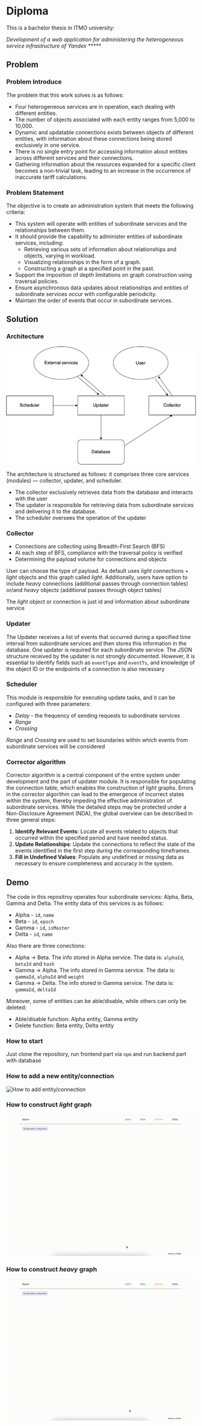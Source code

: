 # Diploma

This is a bachelor thesis in ITMO university:

_Development of a web application for administering the heterogeneous service infrastructure of Yandex *****_

## Problem
### Problem Introduce 

The problem that this work solves is as follows:
* Four heterogeneous services are in operation, each dealing with different entities.
* The number of objects associated with each entity ranges from 5,000 to 10,000.
* Dynamic and updatable connections exists between objects of different entities, with information about these connections being stored exclusively in one service.
* There is no single entry point for accessing information about entities across different services and their connections.
* Gathering information about the resources expanded for a specific client becomes a non-trivial task, leading to an increase in the occurrence of inaccurate tariff calculations.

### Problem Statement

The objective is to create an administration system that meets the following criteria:
* This system will operate with entities of subordinate services and the relationships between them.
* It should provide the capability to administer entities of subordinate services, including:
  * Retrieving various sets of information about relationships and objects, varying in workload.
  * Visualizing relationships in the form of a graph.
  * Constructing a graph at a specified point in the past.
* Support the imposition of depth limitations on graph construction using traversal policies.
* Ensure asynchronous data updates about relationships and entities of subordinate services occur with configurable periodicity.
* Maintain the order of events that occur in subordinate services.

## Solution
### Architecture

![Arhitecture schema](https://github.com/ST-1580/diploma/blob/images/images/architecture.png)

The architecture is structured as follows: it comprises three core services (modules) — collector, updater, and scheduler.
* The collector exclusively retrieves data from the database and interacts with the user 
* The updater is responsible for retrieving data from subordinate services and delivering it to the database. 
* The scheduler oversees the operation of the updater

### Collector
* Connections are collecting using Breadth-First Search (BFS)
* At each step of BFS, compliance with the traversal policy is verified
* Determining the payload volume for connections and objects

User can choose the type of payload. As default uses _light_ connections + _light_ objects and this graph called _light_. Additionally, users have option to include _heavy_ connections (additional passes through connection tables) or/and _heavy_ objects (additional passes through object tables)

The _light_ object or connection is just id and information about subordinate service

### Updater
The Updater receives a list of events that occurred during a specified time interval from subordinate services and then stores this information in the database. One updater is required for each subordinate service. The JSON structure received by the updater is not strongly documented. However, it is essential to identify fields such as ```eventType``` and ```eventTs```, and knowledge of the object ID or the endpoints of a connection is also necessary

### Scheduler
This module is responsible for executing update tasks, and it can be configured with three parameters:
* _Delay_ - the frequency of sending requests to subordinate services
* _Range_
* _Crossing_

_Range_ and _Crossing_ are used to set boundaries within which events from subordinate services will be considered

### Corrector algorithm
Corrector algorithm is a central component of the entire system under development and the part of updater module. It is responsible for populating the connection table, which enables the construction of _light_ graphs. Errors in the corrector algorithm can lead to the emergence of incorrect states within the system, thereby impeding the effective administration of subordinate services. While the detailed steps may be protected under a Non-Disclosure Agreement (NDA), the global overview can be described in three general steps:
1. **Identify Relevant Events**: Locate all events related to objects that occurred within the specified period and have needed status.
2. **Update Relationships**: Update the connections to reflect the state of the events identified in the first step during the corresponding timeframes.
3. **Fill in Undefined Values**: Populate any undefined or missing data as necessary to ensure completeness and accuracy in the system.

## Demo

The code in this repositroy operates four subordinate services: Alpha, Beta, Gamma and Delta. The entity data of this services is as follows:
* Alpha - ```id```, ```name```
* Beta - ```id```, ```epoch```
* Gamma - ```id```, ```isMaster```
* Delta - ```id```, ```name```

Also there are three conections:
* Alpha -> Beta. The info stored in Alpha service. The data is: ```alphaId```, ```betaId``` and ```hash```
* Gamma -> Alpha. The info stored in Gamma service. The data is: ```gammaId```, ```alphaId``` and ```weight```
* Gamma -> Delta. The info stored in Gamma service. The data is: ```gammaId```, ```deltaId```

Moreover, some of entities can be able/disable, while others can only be deleted:
* Able/disable function: Alpha entity, Gamma entity
* Delete function: Beta entity, Delta entity

### How to start
Just clone the repository, run frontend part via ```npm``` and run backend part with database 

### How to add a new entity/connection
![How to add entity/connection](https://github.com/ST-1580/diploma/blob/images/images/demo_how_to_add.gif)

### How to construct _light_ graph
![How to add entity/connection](https://github.com/ST-1580/diploma/blob/images/images/demo_how_to_construct_light.gif)

### How to construct _heavy_ graph
![How to add entity/connection](https://github.com/ST-1580/diploma/blob/images/images/demo_how_to_construct_heavy.gif)
